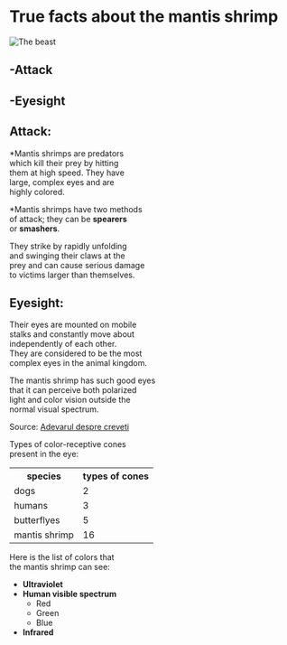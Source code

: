 <!DOCTYPE html>
<html lang="ing">
  <head>
    <title>the mantis shrimp story</title>
    </head>
  <body>
    <h1>True facts about the mantis shrimp</h1>
    <img src="http://i.imgur.com/tPT0bDo.jpg" alt="The beast">
    <h2>-Attack</h2>
    <h2>-Eyesight</h2>
    <h2>Attack:</h2>
  <p>*Mantis shrimps are predators <br>
    which kill their prey by hitting<br> 
    them at high speed. They have 
    <br>large, complex eyes and are <br>
    highly colored. <br>
    </p>
    <p>*Mantis shrimps have two methods <br>
      of attack; they can be <strong>spearers</strong> <br>
      or <strong>smashers</strong>.</p>
    <p>They strike by rapidly unfolding<br>
      and swinging their claws at the <br>
      prey and can cause serious damage<br> 
      to victims larger than themselves.</p>
    <h2>Eyesight:</h2>
    <p>Their eyes are mounted on mobile<br>
      stalks and constantly move about <br>
      independently of each other.<br> 
      They are considered to be the most<br> 
      complex eyes in the animal kingdom.</p>
    <p>The mantis shrimp has such good eyes<br> 
      that it can perceive both polarized<br> 
      light and color vision outside the<br> 
      normal visual spectrum.</p>
    <p>Source: <a href="https://simple.wikipedia.org/wiki/Mantis_shrimp">Adevarul despre creveti
      </a>
      </p>
    <p>Types of color-receptive cones<br>
      present in the eye:</p>
    <table>
      <tr>
        <th>species</th>
        <th>types of cones</th>
      </tr>  
      <tr>
        <td>dogs</td>
        <td>2</td>
      </tr>
      <tr>
        <td>humans
        </td>
        <td>3</td>
      </tr>
      <tr>
        <td>butterflyes
        </td>
        <td>5</td>
      </tr>
      <tr>
        <td>mantis shrimp</td>
        <td>16</td>
      </tr>
    </table>
    <p>Here is the list of colors that<br>
     the mantis shrimp can see:</p>
    <ul>
  <li><strong>Ultraviolet</strong></li>
  <li><strong>Human visible spectrum</strong>
    <ul>
      <li>Red</li>
      <li>Green</li>
      <li>Blue</li>
    </ul>
  </li>
  <li><strong>Infrared</strong></li>
</ul>
  </body>
  </html>
